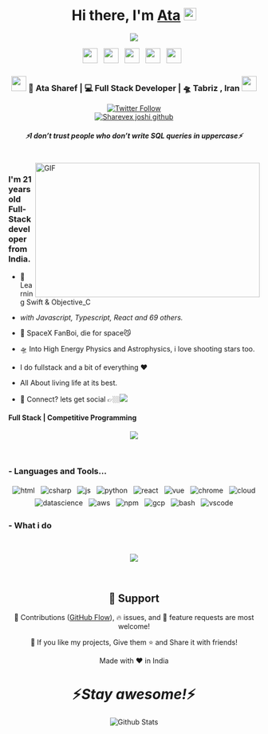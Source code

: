 <div align="center">
   <h1>Hi there, I'm <a href="https://t.me/st0xn3t">Ata</a> <img src="https://media.giphy.com/media/hvRJCLFzcasrR4ia7z/giphy.gif" width="25px"> </h1>
   
   
   <img src="https://pronoun.cyou/x/y?subject=He&object=Him&height=20"> 
</div>

<p align='center'>
   <a href="https://www.linkedin.com/in/Sharevex-j-85518a195/"><img height="30" src="https://raw.githubusercontent.com/8bitSharevex/8bitSharevex/master/linkedin.png?raw=true"></a>&nbsp;&nbsp;
<a href="https://twitter.com/8bitSharevex"><img height="30" src="https://raw.githubusercontent.com/8bitSharevex/8bitSharevex/master/twitter.png?raw=true"></a>&nbsp;&nbsp;
<a href="https://dev.to/Sharevex"><img height="30" src="https://raw.githubusercontent.com/8bitSharevex/8bitSharevex/master/devto.png?raw=true"></a>&nbsp;&nbsp;
<a href="https://www.facebook.com/trinnwin"><img height="30" src="https://raw.githubusercontent.com/8bitSharevex/8bitSharevex/master/spotify.png?raw=true"></a>&nbsp;&nbsp;
 <a href="https://www.coffee.com/Sharevex"><img height="30" src="https://raw.githubusercontent.com/8bitSharevex/8bitSharevex/master/coffee.jpg?raw=true"></a>&nbsp;&nbsp;
 </p>



<div align="center">
<h3><img src="https://media.giphy.com/media/WUlplcMpOCEmTGBtBW/giphy.gif" width="30"> 🙎 Ata Sharef | 💻 Full Stack Developer | 🛸 Tabriz , Iran <img src="https://media.giphy.com/media/WUlplcMpOCEmTGBtBW/giphy.gif" width="30"></h3>
</div>



<p align="center">
   <a href="https://twitter.com/_Sharevex_joshi"><img alt="Twitter Follow" src="https://img.shields.io/twitter/follow/_Sharevex_joshi?style=for-the-badge&color=09f&labelColor=black&logo=twitter&label=@_Sharevex_joshi"></a>
   <br> <!-- <a href="https://badges.pufler.dev/visits/maySharevext/maySharevext"> <img alt="Sharevex joshi github" src="https://badges.pufler.dev/visits/maySharevext/maySharevext"> </a> -->
   <a href="https://visitor-badge.glitch.me/badge?page_id=maySharevext.maySharevext"> <img alt="Sharevex joshi github" src="https://visitor-badge.glitch.me/badge?page_id=maySharevext.maySharevext"> </a>
 </p>
 
 <h5 align="center">
   <i>⚡️I don’t trust people who don’t write SQL queries in uppercase⚡️</i>
  </h5>
 
 
<br />
<img align="right" height="270px" width="450px" alt="GIF" src="https://media.giphy.com/media/3FjEPbKqEPhPpmC8uY/giphy.gif" />
<p align="center">
  <h3> I'm 21 years old Full-Stack developer from India.</h3>
</p>

 - 🥀 Learning Swift & Objective_C
 
 - <i>with Javascript, Typescript, React and 69 others.</i>
   
 - 🔭 SpaceX FanBoi, die for space😼

 - 🛸 Into High Energy Physics and Astrophysics, i love shooting stars too.
 
 - I do fullstack and a bit of everything :heart:
 
 - All About living life at its best.
 
 - 💬 Connect? lets get social 👉🏼[<img src="https://raw.githubusercontent.com/8bitSharevex/8bitSharevex/master/svg/social/twitter.svg" >](https://twitter.com/_Sharevex_joshi)
 
 <p align="center">
  <h4> Full Stack | Competitive Programming </h4>
   </p>

<!--  -->

<p align="center" >
<a href="https://github.com/anuraghazra/github-readme-stats"> 
    <img  src="https://github-readme-stats.vercel.app/api?username=maySharevext&&show_icons=true&theme=radical"/>
  </a>

</p>

<br />

### - Languages and Tools...

<p align="center">
  <!-- For more icons please follow  https://github.com/MikeCodesDotNET/ColoredBadges -->
  <img src="https://raw.githubusercontent.com/8bitSharevex/8bitSharevex/master/svg/dev/languages/html.svg" alt="html" style="vertical-align:top; margin:4px">    
  <img src="https://raw.githubusercontent.com/8bitSharevex/8bitSharevex/master/svg/dev/languages/csharp.svg" alt="csharp" style="vertical-align:top; margin:4px">
  <img src="https://raw.githubusercontent.com/8bitSharevex/8bitSharevex/master/svg/dev/languages/js.svg" alt="js" style="vertical-align:top; margin:4px">
  <img src="https://raw.githubusercontent.com/8bitSharevex/8bitSharevex/master/svg/dev/languages/python.svg" alt="python" style="vertical-align:top; margin:4px">
  <img src="https://raw.githubusercontent.com/8bitSharevex/8bitSharevex/master/svg/dev/frameworks/react.svg" alt="react" style="vertical-align:top; margin:4px">
  <img src="https://raw.githubusercontent.com/8bitSharevex/8bitSharevex/master/svg/dev/frameworks/vue.svg" alt="vue" style="vertical-align:top; margin:4px">
  <img src="https://raw.githubusercontent.com/8bitSharevex/8bitSharevex/master/svg/dev/misc/chrome.svg" alt="chrome" style="vertical-align:top; margin:4px">
  <img src="https://raw.githubusercontent.com/8bitSharevex/8bitSharevex/master/svg/dev/misc/cloud.svg" alt="cloud" style="vertical-align:top; margin:4px">
  <img src="https://raw.githubusercontent.com/8bitSharevex/8bitSharevex/master/svg/dev/misc/datascience.svg" alt="datascience" style="vertical-align:top; margin:4px">
  <img src="https://raw.githubusercontent.com/8bitSharevex/8bitSharevex/master/svg/dev/services/aws.svg" alt="aws" style="vertical-align:top; margin:4px">
  <img src="https://raw.githubusercontent.com/8bitSharevex/8bitSharevex/master/svg/dev/services/npm.svg" alt="npm" style="vertical-align:top; margin:4px">
  <img src="https://raw.githubusercontent.com/8bitSharevex/8bitSharevex/master/svg/dev/services/gcp.svg" alt="gcp" style="vertical-align:top; margin:4px">
  <img src="https://raw.githubusercontent.com/8bitSharevex/8bitSharevex/master/svg/dev/tools/bash.svg" alt="bash" style="vertical-align:top; margin:4px">
  <img src="https://raw.githubusercontent.com/8bitSharevex/8bitSharevex/master/svg/dev/tools/visualstudio_code.svg" alt="vscode" style="vertical-align:top; margin:4px">
</p>

<!--
### - Blogs 🌱
-->
<!--
<p align="center">
  <a href="https://dev.to/Sharevex">
    <img src="https://raw.githubusercontent.com/8bitSharevex/8bitSharevex/master/svg/blogs/devto.svg"> 
  </a>
</p>
-->



 ### - What i do


<br />

<p align="center">
   <img src="https://media.giphy.com/media/f9XgHHnPnDjOF1hWpl/giphy.gif" />
   </p>
   
   
<br />

<h2 align="center">🤝 Support</h2>

<p align="center">🎀 Contributions (<a href="https://guides.github.com/introduction/flow" title="GitHub flow">GitHub Flow</a>), 🔥 issues, and 🥮 feature requests are most welcome!</p>

<p align="center">💙 If you like my projects, Give them ⭐ and Share it with friends!</p>
</p>
<p align="center">Made with ❤️ in India</p>

<h1 align='center'>⚡️<i>Stay awesome!</i>⚡️</h1>

<p align="center">
        <img src="https://raw.githubusercontent.com/maySharevext/maySharevext/Update/svg/Bottom.svg" alt="Github Stats" />
</p>
